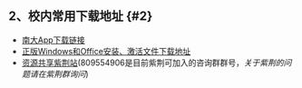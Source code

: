 ## 2、校内常用下载地址 {#2}

*   [南大App下载链接](http://mm.nju.edu.cn)
*   [正版Windows和Office安装、激活文件下载地址](http://kms.nju.edu.cn)
*   [资源共享紫荆站](http://zijingbt.njuftp.org)(809554906是目前紫荆可加入的咨询群群号，_关于紫荆的问题请在紫荆群询问_)